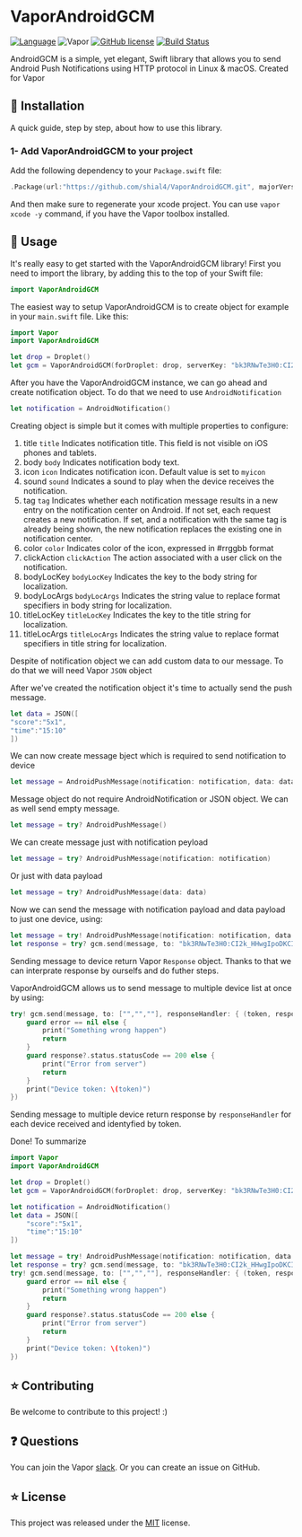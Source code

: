 # VaporAndroidGCM

[![Language](https://img.shields.io/badge/Swift-3-brightgreen.svg)](http://swift.org)
![Vapor](https://img.shields.io/badge/Vapor-1.0.0-green.svg)
[![GitHub license](https://img.shields.io/badge/license-MIT-blue.svg)](https://raw.githubusercontent.com/shial4/VaporAndroidGCM/master/license)
[![Build Status](https://travis-ci.org/shial4/VaporAndroidGCM.svg?branch=master)](https://travis-ci.org/shial4/VaporAndroidGCM)

AndroidGCM is a simple, yet elegant, Swift library that allows you to send Android Push Notifications using HTTP protocol in Linux & macOS. Created for Vapor

## 🔧 Installation

A quick guide, step by step, about how to use this library.

### 1- Add VaporAndroidGCM to your project

Add the following dependency to your `Package.swift` file:

```swift
.Package(url:"https://github.com/shial4/VaporAndroidGCM.git", majorVersion: 0, minor: 1)
```

And then make sure to regenerate your xcode project. You can use `vapor xcode -y` command, if you have the Vapor toolbox installed.

## 🚀 Usage

It's really easy to get started with the VaporAndroidGCM library! First you need to import the library, by adding this to the top of your Swift file:
```swift
import VaporAndroidGCM
```
The easiest way to setup VaporAndroidGCM is to create object for example in your `main.swift` file. Like this:
```swift
import Vapor
import VaporAndroidGCM

let drop = Droplet()
let gcm = VaporAndroidGCM(forDroplet: drop, serverKey: "bk3RNwTe3H0:CI2k_HHwgIpoDKCIZvvDMExUdFQ3P1...")
```
After you have the VaporAndroidGCM instance, we can go ahead and create notification object. To do that we need to use `AndroidNotification`
```swift
let notification = AndroidNotification()
```
Creating object is simple but it comes with multiple properties to configure:
1. title `title`
Indicates notification title. This field is not visible on iOS phones and tablets.
2. body `body`
Indicates notification body text.
3. icon `icon`
Indicates notification icon. Default value is set to `myicon` 
4. sound `sound`
Indicates a sound to play when the device receives the notification.
5. tag `tag`
Indicates whether each notification message results in a new entry on the notification center on Android. If not set, each request creates a new notification. If set, and a notification with the same tag is already being shown, the new notification replaces the existing one in notification center.
6. color `color`
Indicates color of the icon, expressed in #rrggbb format
7. clickAction `clickAction`
The action associated with a user click on the notification.
8. bodyLocKey `bodyLocKey`
Indicates the key to the body string for localization.
9. bodyLocArgs `bodyLocArgs`
Indicates the string value to replace format specifiers in body string for localization.
10. titleLocKey `titleLocKey`
Indicates the key to the title string for localization.
11. titleLocArgs `titleLocArgs`
Indicates the string value to replace format specifiers in title string for localization.


Despite of notification object we can add custom data to our message. To do that we will need Vapor `JSON` object 

After we've created the notification object it's time to actually send the push message.
```swift
let data = JSON([
"score":"5x1",
"time":"15:10"
])
```
We can now create message bject which is required to send notification to device
```swift
let message = AndroidPushMessage(notification: notification, data: data)
```
Message object do not require AndroidNotification or JSON object. We can as well send empty message.
```swift
let message = try? AndroidPushMessage()
```
We can create message just with notification peyload
```swift
let message = try? AndroidPushMessage(notification: notification)
```
Or just with data payload
```swift
let message = try? AndroidPushMessage(data: data)
```

Now we can send the message with notification payload and data payload to just one device, using:
```swift
let message = try! AndroidPushMessage(notification: notification, data: data)
let response = try? gcm.send(message, to: "bk3RNwTe3H0:CI2k_HHwgIpoDKCIZvvDMExUdFQ3P1...")
```
Sending message to device return Vapor `Response` object. Thanks to that we can interprate response by ourselfs and do futher steps.

VaporAndroidGCM allows us to send message to multiple device list at once by using: 

```swift
try! gcm.send(message, to: ["","",""], responseHandler: { (token, response, error) in
    guard error == nil else {
        print("Something wrong happen")
        return
    }
    guard response?.status.statusCode == 200 else {
        print("Error from server")
        return
    }
    print("Device token: \(token)")
})
```
Sending message to multiple device return response by `responseHandler` for each device received and identyfied by token.

Done!
To summarize
```swift
import Vapor
import VaporAndroidGCM

let drop = Droplet()
let gcm = VaporAndroidGCM(forDroplet: drop, serverKey: "bk3RNwTe3H0:CI2k_HHwgIpoDKCIZvvDMExUdFQ3P1...")

let notification = AndroidNotification()
let data = JSON([
    "score":"5x1",
    "time":"15:10"
])

let message = try! AndroidPushMessage(notification: notification, data: data)
let response = try? gcm.send(message, to: "bk3RNwTe3H0:CI2k_HHwgIpoDKCIZvvDMExUdFQ3P1...")
try! gcm.send(message, to: ["","",""], responseHandler: { (token, response, error) in
    guard error == nil else {
        print("Something wrong happen")
        return
    }
    guard response?.status.statusCode == 200 else {
        print("Error from server")
        return
    }
    print("Device token: \(token)")
})
```

## ⭐ Contributing

Be welcome to contribute to this project! :)

## ❓ Questions

You can join the Vapor [slack](http://vapor.team). Or you can create an issue on GitHub.

## ⭐ License

This project was released under the [MIT](license) license.
